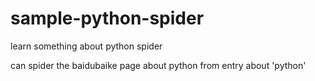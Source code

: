 # sample-python-spider
learn something about python spider

can spider the baidubaike page about python from entry about 'python'
